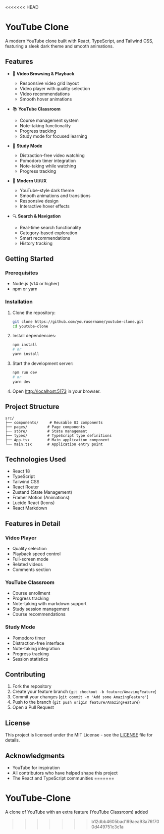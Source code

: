 <<<<<<< HEAD
# YouTube Clone

A modern YouTube clone built with React, TypeScript, and Tailwind CSS, featuring a sleek dark theme and smooth animations.

## Features

- 🎥 **Video Browsing & Playback**
  - Responsive video grid layout
  - Video player with quality selection
  - Video recommendations
  - Smooth hover animations

- 📚 **YouTube Classroom**
  - Course management system
  - Note-taking functionality
  - Progress tracking
  - Study mode for focused learning

- 🎯 **Study Mode**
  - Distraction-free video watching
  - Pomodoro timer integration
  - Note-taking while watching
  - Progress tracking

- 🎨 **Modern UI/UX**
  - YouTube-style dark theme
  - Smooth animations and transitions
  - Responsive design
  - Interactive hover effects

- 🔍 **Search & Navigation**
  - Real-time search functionality
  - Category-based exploration
  - Smart recommendations
  - History tracking

## Getting Started

### Prerequisites

- Node.js (v14 or higher)
- npm or yarn

### Installation

1. Clone the repository:
   ```bash
   git clone https://github.com/yourusername/youtube-clone.git
   cd youtube-clone
   ```

2. Install dependencies:
   ```bash
   npm install
   # or
   yarn install
   ```

3. Start the development server:
   ```bash
   npm run dev
   # or
   yarn dev
   ```

4. Open [http://localhost:5173](http://localhost:5173) in your browser.

## Project Structure

```
src/
├── components/     # Reusable UI components
├── pages/         # Page components
├── store/         # State management
├── types/         # TypeScript type definitions
├── App.tsx        # Main application component
└── main.tsx       # Application entry point
```

## Technologies Used

- React 18
- TypeScript
- Tailwind CSS
- React Router
- Zustand (State Management)
- Framer Motion (Animations)
- Lucide React (Icons)
- React Markdown

## Features in Detail

### Video Player
- Quality selection
- Playback speed control
- Full-screen mode
- Related videos
- Comments section

### YouTube Classroom
- Course enrollment
- Progress tracking
- Note-taking with markdown support
- Study session management
- Course recommendations

### Study Mode
- Pomodoro timer
- Distraction-free interface
- Note-taking integration
- Progress tracking
- Session statistics

## Contributing

1. Fork the repository
2. Create your feature branch (`git checkout -b feature/AmazingFeature`)
3. Commit your changes (`git commit -m 'Add some AmazingFeature'`)
4. Push to the branch (`git push origin feature/AmazingFeature`)
5. Open a Pull Request

## License

This project is licensed under the MIT License - see the [LICENSE](LICENSE) file for details.

## Acknowledgments

- YouTube for inspiration
- All contributors who have helped shape this project
- The React and TypeScript communities 
=======
# YouTube-Clone
A clone of YouTube with an extra feature (YouTube Classroom) added
>>>>>>> b12dbb4605bad169aea93a76f700d449751c3c1a
